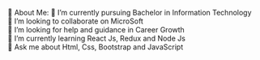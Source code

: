 💫 About Me:
🔭 I’m currently pursuing Bachelor in Information Technology <br>
👯 I’m looking to collaborate on MicroSoft <br>
🤝 I’m looking for help and guidance in Career Growth <br>
🌱 I’m currently learning React Js, Redux and Node Js<br>
💬 Ask me about Html, Css, Bootstrap and JavaScript<br>
